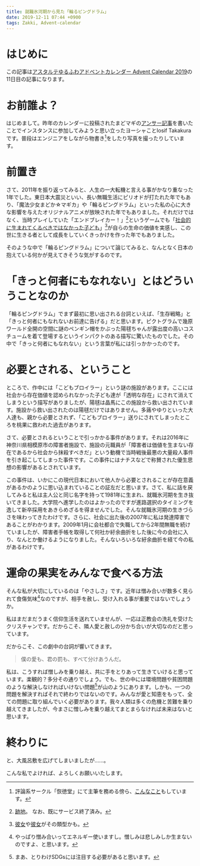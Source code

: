```yaml
---
title: 就職氷河期から見た「輪るピングドラム」
date: 2019-12-11 07:44 +0900
tags: Zakki, Advent-calendar
---
```


# はじめに

この記事は[アスタルテゆるふわアドベントカレンダー Advent Calendar 2019](https://adventar.org/calendars/3971)の11日目の記事になります。

# お前誰よ？

はじめまして。昨年のカレンダーに投稿されたまどマギの[アンサー記事](https://huideyeren.info/2018/12/15/sayaka-sukeroku/)を書いたことでインスタンスに参加してみようと思い立ったヨーシャことIosif Takakuraです。普段はエンジニアをしながら物書き[^1]をしたり写真を撮ったりしています。

[^1]: 評論系サークル「恢徳堂」にて主筆を務める傍ら、[こんなこと](https://tw6.jp/scenario/master/show?master_id=msf0000130)もしています。

# 前置き

さて、2011年を振り返ってみると、人生の一大転機と言える事がかなり重なった1年でした。東日本大震災といい、長い無職生活にピリオドが打たれた年でもあり、「魔法少女まどか☆マギカ」や「輪るピングドラム」といった私の心に大きな影響を与えたオリジナルアニメが放映された年でもありました。それだけではなく、当時プレイしていた「エンドブレイカー！」[^2]というゲームでも「[社会的に生まれてくるべきではなかった子ども](http://t-walker.jp/eb/html/story/002elfheim_law.htm)」[^3]が自らの生命の価値を実感し、この世に生きる者として成長をしていくきっかけを作った年でもありました。

[^2]: [跡地](http://t-walker.jp/eb/)。 なお、既にサービス終了済み。
[^3]: [彼女](http://t-walker.jp/eb/status/?chrid=c20558)や[彼女](http://t-walker.jp/eb/status/?chrid=c28515)がその類型かも。

そのような中で「輪るピングドラム」について論じてみると、なんとなく日本の抱えている何かが見えてきそうな気がするのです。

# 「きっと何者にもなれない」とはどういうことなのか

「輪るピングドラム」でまず最初に思い出される台詞といえば、「生存戦略」と「きっと何者にもなれないお前達に告げる」だと思います。ピクトグラムで幾原ワールド全開の空間に謎のペンギン帽をかぶった陽毬ちゃんが露出度の高いコスチュームを着て登場するというインパクトのある描写に驚いたものでした。その中で「きっと何者にもなれない」という言葉が私には引っかかったのです。

# 必要とされる、ということ

ところで、作中には「こどもブロイラー」という謎の施設があります。ここには社会から存在価値を認められなかった子ども達が「透明な存在」にされて消えてしまうという描写がありましたが、陽毬は晶馬にこの施設から救い出されています。施設から救い出されたのは陽毬だけではありません。多蕗やゆりといった大人達も、親から必要とされず、「こどもブロイラー」送りにされてしまったところを桃果に救われた過去があります。

さて、必要とされるということで引っかかる事件があります。それは2016年に神奈川県相模原市の障害者施設で、施設の元職員が「障害者は価値を生まない存在であるから社会から抹殺すべきだ」という動機で当時戦後最悪の大量殺人事件を引き起こしてしまった事件です。この事件にはナチスなどで称賛された優生思想の影響があるとされています。

この事件は、いかにこの現代日本において他人から必要とされることが存在意義があるかのように思い込まれていることの証左だと思います。さて、私に話を戻してみると私は主人公と同じ名字を持って1981年に生まれ、就職氷河期を生き抜いてきました。大学院へ進学したのはよかったのですが進路選択のタイミングを逸して新卒採用をあきらめざるを得ませんでした。そんな就職氷河期の生きづらさを味わってきたわけです。さらに、社会に出た後の2007年に私は発達障害であることがわかります。2009年1月に会社都合で失職してから2年間無職を続けていましたが、障害者手帳を取得して何社か紆余曲折をした後に今の会社に入り、なんとか働けるようになりました。そんないろいろな紆余曲折を経て今の私があるわけです。

# 運命の果実をみんなで食べる方法

そんな私が大切にしているのは「やさしさ」です。近年は憎み合いが数多く見られて食傷気味[^4]なのですが、相手を赦し、受け入れる事が重要ではないでしょうか。

[^4]: やっぱり憎み合いってエネルギー使いますし。憎しみは悲しみしか生まないのですよ、と思います。

私はまだまだうまく信仰生活を送れていませんが、一応は正教会の洗礼を受けたクリスチャンです。だからこそ、隣人愛と赦しの分かち合いが大切なのだと思っています。

だからこそ、この劇中の台詞が響いてきます。

> 僕の愛も、君の罰も、すべて分けあうんだ。

私は、こうすれば憎しみを乗り越え、共に手をとりあって生きていけると思っています。楽観的？多分その通りでしょう。でも、世の中には環境問題や貧困問題のような解決しなければいけない問題[^5]が山のようにあります。しかも、一つの問題を解決すればそれで終わりではないのです。みんなが愛と知恵をもって、全ての問題に取り組んでいく必要があります。我々人類は多くの危機と苦難を乗り越えてきましたが、今まさに憎しみを乗り越えてまとまらなければ未来はないと思います。

[^5]: まあ、とりわけSDGsには注目する必要があると思います。

# 終わりに

と、大風呂敷を広げてしまいましたが……。

こんな私でよければ、よろしくお願いいたします。
